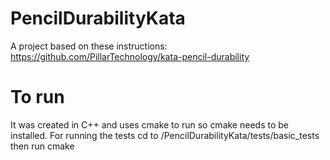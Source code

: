# PencilDurabilityKata
A project based on these instructions: https://github.com/PillarTechnology/kata-pencil-durability

# To run
It was created in C++ and uses cmake to run so cmake needs to be installed.
For running the tests cd to /PencilDurabilityKata/tests/basic_tests then run cmake
